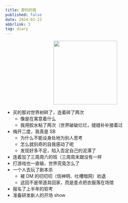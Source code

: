 ```yaml
---
title: 那时的我
published: false
date: 2024-03-23
abbrlink: 3
tag: diary
---
```


<div style="display: flex;justify-content: center;">
<img src="https://cdn.jsdelivr.net/gh/jiechen257/personal-gallery@main/img/202403232329134.png" style="width: 200px;">
</div>

- 买的那对世界树碎了，连着碎了两次
  - 像是在寓意着什么
  - 我用胶水粘了两次（世界破破烂烂，缝缝补补接着过
- 梅开二度，我真是 SB
  - 为什么不能设身处地为别人思考
  - 怎么就刻奇的自我感动了呢
  - 发现好多不足，陷入否定自己的泥潭了
- 连着加了三周周六的班（三周周末跟没有一样
- 打游戏也一直输，世界究竟怎么了
- 一个人去玩了剧本杀
  - 被 DM 的叨叨叨（信神明、吐槽暗网）劝退
  - 这回不是带道具回家，而是差点把衣服落在场馆
- 报名了上半年的软考
- 准备研发新人的开场 show
